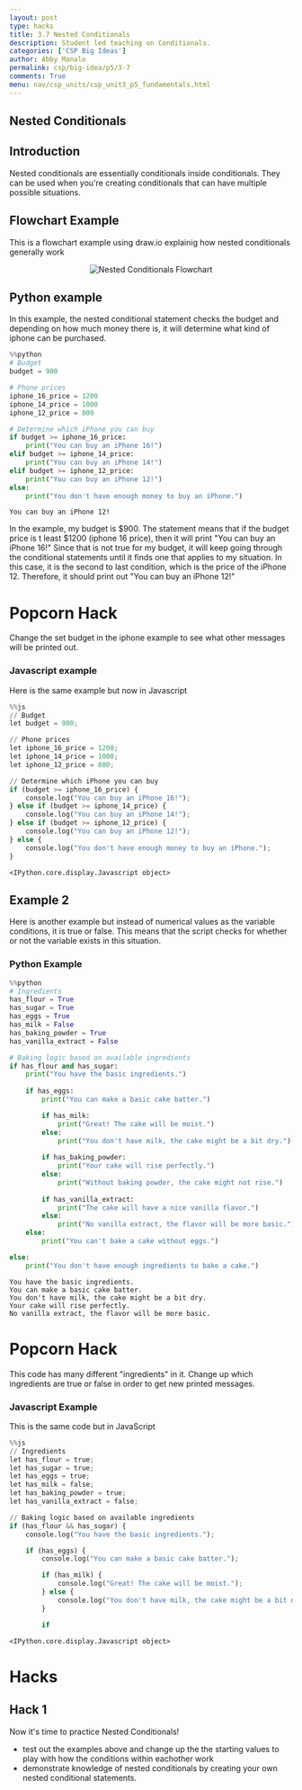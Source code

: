 ```yaml
---
layout: post
type: hacks
title: 3.7 Nested Conditionals
description: Student led teaching on Conditionals.
categories: ['CSP Big Ideas']
author: Abby Manalo
permalink: csp/big-idea/p5/3-7
comments: True
menu: nav/csp_units/csp_unit3_p5_fundamentals.html
---
```


## Nested Conditionals

## Introduction 
Nested conditionals are essentially conditionals inside conditionals. They can be used when you're creating conditionals that can have multiple possible situations. 

## Flowchart Example
This is a flowchart example using draw.io explainig how nested conditionals generally work

<div style="text-align:center"><img src="{{site.baseurl}}/images/csp-period-5-flowcharts/nested-conditionals.png" alt="Nested Conditionals Flowchart"></div>

## Python example
In this example, the nested conditional statement checks the budget and depending on how much money there is, it will determine what kind of iphone can be purchased. 


```python
%%python
# Budget
budget = 900  

# Phone prices
iphone_16_price = 1200
iphone_14_price = 1000
iphone_12_price = 800

# Determine which iPhone you can buy
if budget >= iphone_16_price:
    print("You can buy an iPhone 16!")
elif budget >= iphone_14_price:
    print("You can buy an iPhone 14!")
elif budget >= iphone_12_price:
    print("You can buy an iPhone 12!")
else:
    print("You don't have enough money to buy an iPhone.")

```

    You can buy an iPhone 12!


In the example, my budget is $900. The statement means that if the budget price is t least $1200 (iphone 16 price), then it will print "You can buy an iPhone 16!" Since that is not true for my budget, it will keep going through the conditional statements until it finds one that applies to my situation. In this case, it is the second to last condition, which is the price of the iPhone 12. Therefore, it should print out "You can buy an iPhone 12!"

# Popcorn Hack
Change the set budget in the iphone example to see what other messages will be printed out.

### Javascript example
Here is the same example but now in Javascript


```python
%%js
// Budget
let budget = 900;

// Phone prices
let iphone_16_price = 1200;
let iphone_14_price = 1000;
let iphone_12_price = 800;

// Determine which iPhone you can buy
if (budget >= iphone_16_price) {
    console.log("You can buy an iPhone 16!");
} else if (budget >= iphone_14_price) {
    console.log("You can buy an iPhone 14!");
} else if (budget >= iphone_12_price) {
    console.log("You can buy an iPhone 12!");
} else {
    console.log("You don't have enough money to buy an iPhone.");
}

```


    <IPython.core.display.Javascript object>


## Example 2 
Here is another example but instead of numerical values as the variable conditions, it is true or false. This means that the script checks for whether or not the variable exists in this situation.

### Python Example


```python
%%python
# Ingredients
has_flour = True
has_sugar = True
has_eggs = True
has_milk = False
has_baking_powder = True
has_vanilla_extract = False

# Baking logic based on available ingredients
if has_flour and has_sugar:
    print("You have the basic ingredients.")
    
    if has_eggs:
        print("You can make a basic cake batter.")

        if has_milk:
            print("Great! The cake will be moist.")
        else:
            print("You don't have milk, the cake might be a bit dry.")
        
        if has_baking_powder:
            print("Your cake will rise perfectly.")
        else:
            print("Without baking powder, the cake might not rise.")
        
        if has_vanilla_extract:
            print("The cake will have a nice vanilla flavor.")
        else:
            print("No vanilla extract, the flavor will be more basic.")
    else:
        print("You can't bake a cake without eggs.")

else:
    print("You don't have enough ingredients to bake a cake.")

```

    You have the basic ingredients.
    You can make a basic cake batter.
    You don't have milk, the cake might be a bit dry.
    Your cake will rise perfectly.
    No vanilla extract, the flavor will be more basic.


# Popcorn Hack
This code has many different "ingredients" in it. Change up which ingredients are true or false in order to get new printed messages. 

### Javascript Example
This is the same code but in JavaScript


```python
%%js
// Ingredients
let has_flour = true;
let has_sugar = true;
let has_eggs = true;
let has_milk = false;
let has_baking_powder = true;
let has_vanilla_extract = false;

// Baking logic based on available ingredients
if (has_flour && has_sugar) {
    console.log("You have the basic ingredients.");

    if (has_eggs) {
        console.log("You can make a basic cake batter.");

        if (has_milk) {
            console.log("Great! The cake will be moist.");
        } else {
            console.log("You don't have milk, the cake might be a bit dry.");
        }

        if

```


    <IPython.core.display.Javascript object>


# Hacks

## Hack 1
Now it's time to practice Nested Conditionals! 
- test out the examples above and change up the the starting values to play with how the conditions within eachother work
- demonstrate knowledge of nested conditionals by creating your own nested conditional statements. 
